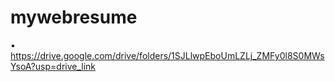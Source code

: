 # mywebresume

•	https://drive.google.com/drive/folders/1SJLlwpEboUmLZLj_ZMFy0l8S0MWsYsoA?usp=drive_link
